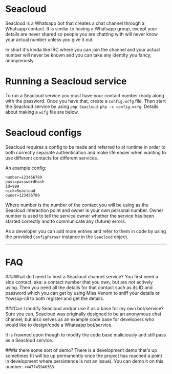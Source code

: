 Seacloud
========
Seacloud is a Whatsapp bot that creates a chat channel through a Whatsapp contact. It is similar to having a Whatsapp group, except your details are never shared so people you are chatting with will never know your actual number unless you give it out.

In short it's kinda like IRC where you can join the channel and your actual number will never be known and you can take any identity you fancy; anonymously.

Running a Seacloud service
==========================
To run a Seacloud service you must have your contact number ready along with the password. Once you have that, create a `config.wcfg` file. Then start the Seacloud service by using `php Seacloud.php -c config.wcfg`. Details about making a `wcfg` file are below.

Seacloud configs
================
Seacloud requires a config to be made and referred to at runtime in order to both correctly separate authentication and make life easier when wanting to use different contacts for different services.

An example config:
```
number=123456789
pass=passwordhash
id=999
nick=Seacloud
owner=123456789
```
Where number is the number of the contact you will be using as the Seacloud interaction point and owner is your own personal number. Owner number is used to tell the service owner whether the service has been started correctly and to communicate any (future) errors.

As a developer you can add more entries and refer to them in code by using the provided `ConfigParser` instance in the `Seacloud` object.

---
FAQ
===

###What do I need to host a Seacloud channel service?
You first need a side contact, aka: a contact number that you own, but are not actively using. Then you need all the details for that contact such as its ID and password which you can get by using Miss Venom to sniff your details or Yowsup-cli to both register and get the details.

###Can I modify Seacloud and/or use it as a base for my own bot/service?
Sure you can, Seacloud was originally designed to be an anonymous chat channel, but also serves as an example code base for developers who would like to design/code a Whatsapp bot/service.

It is frowned upon though to modify the code base maliciously and still pass as a Seacloud service.

###Is there some sort of demo?
There is a development demo that's up sometimes (It will be up permanently once the project has reached a point in development where persistence is not an issue). You can demo it on this number: `+447745940363`

